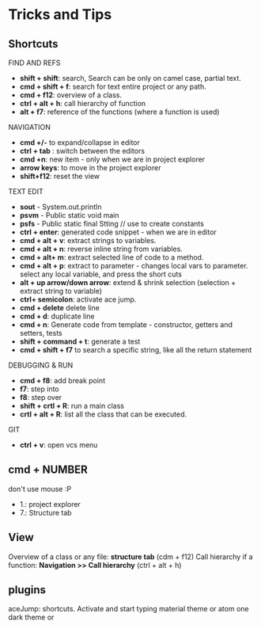 # Tricks and Tips

## Shortcuts

FIND AND REFS

- **shift + shift**: search, Search can be only on camel case, partial text.
- **cmd + shift + f**: search for text entire project or any path.
- **cmd + f12**: overview of a class.
- **ctrl + alt + h**: call hierarchy of function
- **alt + f7**: reference of the functions (where a function is used)

NAVIGATION
- **cmd +/-** to expand/collapse in editor
- **ctrl + tab** : switch between the editors
- **cmd +n**: new item - only when we are in project explorer
- **arrow keys**: to move in the project explorer
- **shift+f12**:  reset the view

TEXT EDIT
- **sout** - System.out.println
- **psvm** - Public static void main
- **psfs** - Public static final Stting // use to create constants
- **ctrl + enter**: generated code snippet -  when we are in editor
- **cmd + alt + v**: extract strings to variables.
- **cmd + alt + n**: reverse inline string from variables.
- **cmd + alt+ m**: extract selected line of code to a method.
- **cmd + alt + p**: extract to parameter - changes local vars to parameter. select any local variable, and press the short cuts
- **alt + up arrow/down arrow**: extend & shrink selection (selection + extract string to variable)
- **ctrl+ semicolon**: activate ace jump.
- **cmd + delete** delete line
- **cmd + d**: duplicate line
- **cmd + n**: Generate code from template - constructor, getters and setters, tests
- **shift + command + t**: generate a test
- **cmd + shift + f7** to search a specific string, like all the return statement

DEBUGGING & RUN
- **cmd + f8**: add break point
- **f7**: step into
- **f8**: step over
- **shift + crtl + R**: run a main class
- **crtl + alt + R**: list all the class that can be executed.

GIT
- **ctrl + v**: open vcs menu

## cmd + NUMBER

don't use mouse :P

- 1.: project explorer
- 7.: Structure tab

## View

Overview of a class or any file: **structure tab** (cdm + f12)
Call hierarchy if a function: **Navigation >> Call hierarchy** (ctrl + alt + h)

## plugins

aceJump: shortcuts. Activate and start typing
material theme or atom one dark theme or
